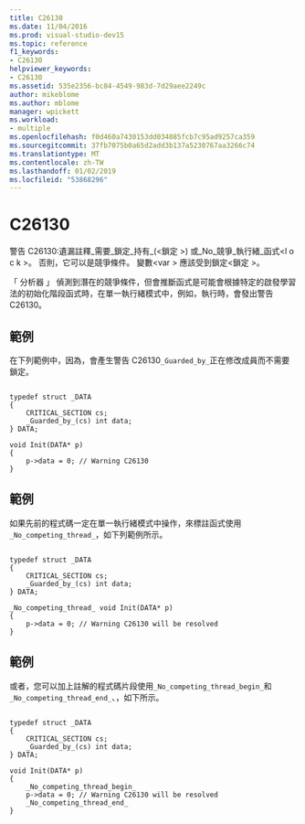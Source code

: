 ```yaml
---
title: C26130
ms.date: 11/04/2016
ms.prod: visual-studio-dev15
ms.topic: reference
f1_keywords:
- C26130
helpviewer_keywords:
- C26130
ms.assetid: 535e2356-bc84-4549-983d-7d29aee2249c
author: mikeblome
ms.author: mblome
manager: wpickett
ms.workload:
- multiple
ms.openlocfilehash: f0d460a7430153dd034085fcb7c95ad9257ca359
ms.sourcegitcommit: 37fb7075b0a65d2add3b137a5230767aa3266c74
ms.translationtype: MT
ms.contentlocale: zh-TW
ms.lasthandoff: 01/02/2019
ms.locfileid: "53868296"
---
```

# <a name="c26130"></a>C26130
警告 C26130:遺漏註釋\_需要\_鎖定\_持有\_(\<鎖定 >) 或\_No\_競爭\_執行緒\_函式\<l o c k >。 否則，它可以是競爭條件。 變數\<var > 應該受到鎖定\<鎖定 >。

 「 分析器 」 偵測到潛在的競爭條件，但會推斷函式是可能會根據特定的啟發學習法的初始化階段函式時，在單一執行緒模式中，例如，執行時，會發出警告 C26130。

## <a name="example"></a>範例
 在下列範例中，因為，會產生警告 C26130`_Guarded_by_`正在修改成員而不需要鎖定。

```

typedef struct _DATA
{
    CRITICAL_SECTION cs;
    _Guarded_by_(cs) int data;
} DATA;

void Init(DATA* p)
{
    p->data = 0; // Warning C26130
}
```

## <a name="example"></a>範例
 如果先前的程式碼一定在單一執行緒模式中操作，來標註函式使用`_No_competing_thread_`，如下列範例所示。

```

typedef struct _DATA
{
    CRITICAL_SECTION cs;
    _Guarded_by_(cs) int data;
} DATA;

_No_competing_thread_ void Init(DATA* p)
{
    p->data = 0; // Warning C26130 will be resolved
}
```

## <a name="example"></a>範例
 或者，您可以加上註解的程式碼片段使用`_No_competing_thread_begin_`和`_No_competing_thread_end_`、，如下所示。

```

typedef struct _DATA
{
    CRITICAL_SECTION cs;
    _Guarded_by_(cs) int data;
} DATA;

void Init(DATA* p)
{
    _No_competing_thread_begin_
    p->data = 0; // Warning C26130 will be resolved
    _No_competing_thread_end_
}
```